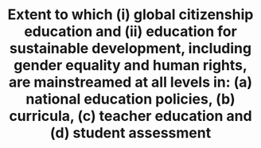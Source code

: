 ---
actual_indicator_available: 'Percentage of 8th grade respondents who are in public
  and private schools that emphasize "world affairs" to a moderate or great extent. '
actual_indicator_available_description: "The assessment, student, and school data\
  \ are based on a civic framework that incorporates ideas and input from subject\
  \ area experts, school administrators, policymakers, teachers, parents, and others.\
  \ The NAEP Civics Framework describes the assessment content and how students' responses\
  \ are evaluated. This framework shaped the 1998, 2006, 2010, and 2014 civics assessments.\
  \ The assessment exercises and scoring criteria were developed by a committee of\
  \ civics educators and curriculum experts to capture the goals of the framework.\
  \ The framework, which describes the goals of the civics assessment and what kind\
  \ of exercises it ought to feature, was created by the Board through a comprehensive\
  \ national process involving educators, researchers, measurement experts, administrators,\
  \ and members of the general public. The NAEP Civics Standing Committee was instrumental\
  \ in developing the assessment, guided by the framework. The framework describes\
  \ the types of texts and questions to be included in the assessment, as well as\
  \ how the questions should be designed and scored. The framework recommends that\
  \ the assessment should be organized around three main components: 1) Knowledge;\
  \ 2) Intellectual and participatory skills; 3) Civic dispositions. Variable name\
  \            Variable label i4_7_1_total\t\t   Percent of 8th graders in schools\
  \ that emphasize \"world affairs\" to a moderate or great extent, total i4_7_1_male\t\
  \t       Percent of 8th graders in schools that emphasize \"world affairs\" to a\
  \ moderate or great extent, male i4_7_1_female\t       Percent of 8th graders in\
  \ schools that emphasize \"world affairs\" to a moderate or great extent, female\
  \ i4_7_1_disabilities    Percent of 8th graders in schools that emphasize \"world\
  \ affairs\" to a moderate or great extent, with disabilities i4_7_1_nodisabilities\
  \  Percent of 8th graders in schools that emphasize \"world affairs\" to a moderate\
  \ or great extent, without disabilities i4_7_1_urban\t\t   Percent of 8th graders\
  \ in schools that emphasize \"world affairs\" to a moderate or great extent, urban\
  \ i4_7_1_suburban\t\t   Percent of 8th graders in schools that emphasize \"world\
  \ affairs\" to a moderate or great extent, suburban i4_7_1_town\t\t       Percent\
  \ of 8th graders in schools that emphasize \"world affairs\" to a moderate or great\
  \ extent, town i4_7_1_rural\t\t   Percent of 8th graders in schools that emphasize\
  \ \"world affairs\" to a moderate or great extent, rural"
comments_and_limitations: The SDG 4.7.1 concept is difficult to define and measure,
  and it involves a wide array of different concepts and processes that are difficult
  to reduce to a statistical indicator. Particular with countries with federal education
  systems, such as the United States, there is no way to measure this indicator with
  available data even if the concepts were clear. Local and state education agencies
  are responsible for determining student curriculum. Individual schools of teacher
  education would set the curriculum for their programs. In 2018, OECD will begin
  collection of global citizenship data in PISA. The PISA 2018 assessment aims to
  build a single scale that measures to what extent students are able to use their
  knowledge and understand, recognize relationships and perspectives, and think critically
  about a specific global or intercultural issue. This scale would be based solely
  on the Global Competence cognitive items, see (https://www.oecd.org/pisa/aboutpisa/Global-competency-for-an-inclusive-world.pdf).
  This study would offer widely used assessment score that could be compared across
  countries.  It is strongly recommended to adopt this metric, rather the proposed
  indicator 4.7.1 which is too broad and vaguely defined to be expressed as a statistical
  indicator, at least without considerable development. Note that the U.S. response
  for this indicator is for only one grade group and one element of the potential
  framework that could be used to construct a composite suitable for measuring the
  desired concept.
data_non_statistical: false
date_metadata_updated: October 2016
date_of_national_source_publication: April 2015
disaggregation_categories: sex, disability status, and urbanicity
disaggregation_geography: National
goal_meta_link: http://unstats.un.org/sdgs/files/metadata-compilation/Metadata-Goal-4.pdf
goal_meta_link_page: 11
graph: bar
graph_status_notes: Graphed
graph_title: Percentage of US 8th graders attending public or private schools that
  emphasize "world affairs" to a moderate or great extent
graph_type: line
graph_type_description: Bar graph
has_metadata: true
indicator: 4.7.1
indicator_name: 'Extent to which (i) global citizenship education and (ii) education
  for sustainable development, including gender equality and human rights, are mainstreamed
  at all levels in: (a) national education policies, (b) curricula, (c) teacher education
  and (d) student assessment'
indicator_variable: i4_7_1_total
international_and_national_references: https://www.oecd.org/pisa/aboutpisa/Global-competency-for-an-inclusive-world.pdf
layout: indicator
periodicity: Every 4 years
permalink: /4-7-1/
published: true
reporting_status: complete
scheduled_update_by_national_source: April 2019
sdg_goal: 4
source_agency_staff_email: tom.snyder@ed.gov
source_agency_staff_name: Tom Snyder
source_agency_survey_dataset: National Center for Education Statistics, National Assessment
  of Educational Progress, Civics Assessment.
source_notes: null
source_title: null
source_url: http://nces.ed.gov/nationsreportcard/civics/
target: By 2030, ensure that all learners acquire the knowledge and skills needed
  to promote sustainable development, including, among others, through education for
  sustainable development and sustainable lifestyles, human rights, gender equality,
  promotion of a culture of peace and non-violence, global citizenship and appreciation
  of cultural diversity and of culture's contribution to sustainable development.
target_id: '4.7'
time_period: '2014'
title: 'Extent to which (i) global citizenship education and (ii) education for sustainable
  development, including gender equality and human rights, are mainstreamed at all
  levels in: (a) national education policies, (b) curricula, (c) teacher education
  and (d) student assessment'
un_custodial_agency: 'UNESCO-UIS (Partnering Agencies: OECD, UNEP, UN Women)'
un_designated_tier: '3'
unit_of_measure: Percentage
us_method_of_computation: Percentage of 8th grade respondents who are in schools that
  emphasize "world affairs" to a moderate or great extent.
variable_description: null
variable_notes: null
---